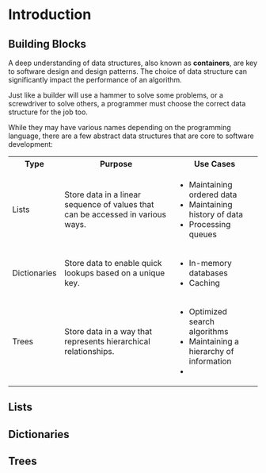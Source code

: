 # Introduction

## Building Blocks

A deep understanding of data structures, also known as **containers**, are key to 
software design and design patterns.  The choice of data structure can 
significantly impact the performance of an algorithm. 

Just like a builder will use a hammer to solve some problems, or a screwdriver
to solve others, a programmer must choose the correct data structure for
the job too.

While they may have various names depending on the programming language, there are 
a few abstract data structures that are core to software development:

<table>
  <tbody>
    <tr>
      <th>Type</th>
      <th>Purpose</th>
      <th>Use Cases</th>
    </tr>
    <tr>
      <td>Lists</td>
      <td>
        Store data in a linear sequence of values that can be accessed in various ways.
      </td>
      <td>
        <ul>
            <li>Maintaining ordered data</li>
            <li>Maintaining history of data</li>
            <li>Processing queues</li>
        </ul>
      </td>
    </tr>
    <tr>
      <td>Dictionaries</td>
      <td>
        Store data to enable quick lookups based on a unique key.  
      </td>
      <td>
        <ul>
            <li>In-memory databases</li>
            <li>Caching</li>
        </ul>
      </td>
    </tr>
    <tr>
      <td>Trees</td>
      <td>
        Store data in a way that represents hierarchical relationships.
      </td>
      <td>
        <ul>
            <li>Optimized search algorithms</li>
            <li>Maintaining a hierarchy of information</li>
            <li></li>
        </ul>
      </td>
    </tr>
  </tbody>
</table>


## Lists


## Dictionaries


## Trees